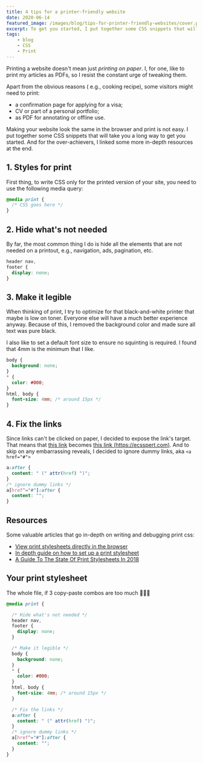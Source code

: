 ```yaml
---
title: 4 tips for a printer-friendly website
date: 2020-06-14
featured_image: /images/blog/tips-for-printer-friendly-websites/cover.png
excerpt: To get you started, I put together some CSS snippets that will take you a long way.
tags:
    - blog
    - CSS
    - Print
---
```


Printing a website doesn't mean just *printing on paper*. I, for one, like to print my articles as PDFs, so I resist the constant urge of tweaking them.

Apart from the obvious reasons ( e.g., cooking recipe), some visitors might need to print:
- a confirmation page for applying for a visa;
- CV or part of a personal portfolio;
- as PDF for annotating or offline use.

Making your website look the same in the browser and print is not easy. I put together some CSS snippets that will take you a long way to get you started. And for the over-achievers, I linked some more in-depth resources at the end.

## 1. Styles for print
First thing, to write CSS only for the printed version of your site, you need to use the following media query:

``` css
@media print {
  /* CSS goes here */
}
```

## 2. Hide what's not needed
By far, the most common thing I do is hide all the elements that are not needed on a printout, e.g., navigation, ads, pagination, etc.

``` css
header nav,
footer {
  display: none;
}
```

## 3. Make it legible

When thinking of print, I try to optimize for that black-and-white printer that maybe is low on toner. Everyone else will have a much better experience anyway. Because of this, I removed the background color and made sure all text was pure black.

I also like to set a default font size to ensure no squinting is required. I found that 4mm is the minimum that I like.


``` css
body {
  background: none;
}
* {
  color: #000;
}
html, body {
  font-size: 4mm; /* around 15px */
}
```

## 4. Fix the links
Since links can't be clicked on paper, I decided to expose the link's target. That means that [this link](https://ecsspert.com) becomes [this link (https://ecsspert.com)](https://ecsspert.com). And to skip on any embarrassing reveals, I decided to ignore dummy links, aka `<a href="#">`

``` css
a:after {
  content: " (" attr(href) ")";
}
/* ignore dummy links */
a[href^="#"]:after {
  content: "";
}
```

## Resources
Some valuable articles that go in-depth on writing and debugging print css:
- [View print stylesheets directly in the browser](https://css-tricks.com/can-you-view-print-stylesheets-applied-directly-in-the-browser/)
- [In depth guide on how to set up a print stylesheet](https://www.smashingmagazine.com/2011/11/how-to-set-up-a-print-style-sheet/)
- [A Guide To The State Of Print Stylesheets In 2018](https://www.smashingmagazine.com/2018/05/print-stylesheets-in-2018/)

## Your print stylesheet
The whole file, if 3 copy-paste combos are too much 🤷🏼‍♂️

``` css
@media print {

  /* Hide what's not needed */
  header nav,
  footer {
    display: none;
  }

  /* Make it legible */
  body {
    background: none;
  }
  * {
    color: #000;
  }
  html, body {
    font-size: 4mm; /* around 15px */
  }

  /* Fix the links */
  a:after {
    content: " (" attr(href) ")";
  }
  /* ignore dummy links */
  a[href^="#"]:after {
    content: "";
  }
}
```